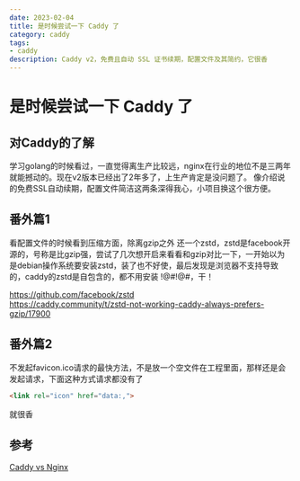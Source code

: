 ```yaml
---
date: 2023-02-04
title: 是时候尝试一下 Caddy 了
category: caddy
tags:
- caddy
description: Caddy v2，免费且自动 SSL 证书续期，配置文件及其简约，它很香
---
```

# 是时候尝试一下 Caddy 了
## 对Caddy的了解
学习golang的时候看过，一直觉得离生产比较远，nginx在行业的地位不是三两年就能撼动的。现在v2版本已经出了2年多了，上生产肯定是没问题了。
像介绍说的免费SSL自动续期，配置文件简洁这两条深得我心，小项目换这个很方便。
## 番外篇1
看配置文件的时候看到压缩方面，除离gzip之外 还一个zstd，zstd是facebook开源的，号称是比gzip强，尝试了几次想开启来看看和gzip对比一下，一开始以为是debian操作系统要安装zstd，装了也不好使，最后发现是浏览器不支持导致的，caddy的zstd是自包含的，都不用安装 !@#!@#$%%$，干！  

https://github.com/facebook/zstd  
https://caddy.community/t/zstd-not-working-caddy-always-prefers-gzip/17900

## 番外篇2
不发起favicon.ico请求的最快方法，不是放一个空文件在工程里面，那样还是会发起请求，下面这种方式请求都没有了   
```html
<link rel="icon" href="data:,">
```
就很香
## 参考
[Caddy vs Nginx](https://blog.tjll.net/reverse-proxy-hot-dog-eating-contest-caddy-vs-nginx/)


